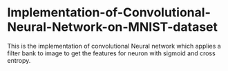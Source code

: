 # Implementation-of-Convolutional-Neural-Network-on-MNIST-dataset
This is the implementation of convolutional Neural network which applies a filter bank to image to get the features for neuron with sigmoid and cross entropy.
